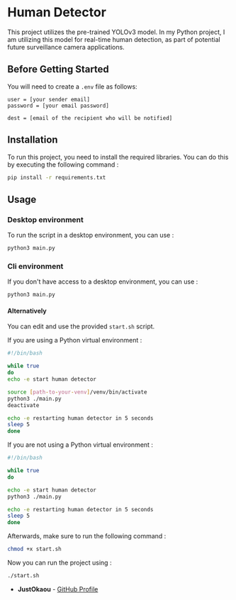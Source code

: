 # Human Detector

This project utilizes the pre-trained YOLOv3 model. In my Python project, I am utilizing this model for real-time human detection, as part of potential future surveillance camera applications.

## Before Getting Started

You will need to create a `.env` file as follows:
```
user = [your sender email]
password = [your email password]

dest = [email of the recipient who will be notified]
```

## Installation

To run this project, you need to install the required libraries. You can do this by executing the following command :

```bash
pip install -r requirements.txt
```

## Usage

### Desktop environment

To run the script in a desktop environment, you can use :

```bash
python3 main.py
```

### Cli environment

If you don't have access to a desktop environment, you can use :

```bash
python3 main.py
```

#### Alternatively

You can edit and use the provided `start.sh` script.

If you are using a Python virtual environment :

```bash
#!/bin/bash

while true
do
echo -e start human detector

source [path-to-your-venv]/venv/bin/activate
python3 ./main.py
deactivate

echo -e restarting human detector in 5 seconds
sleep 5
done
```

If you are not using a Python virtual environment :
```bash
#!/bin/bash

while true
do

echo -e start human detector
python3 ./main.py

echo -e restarting human detector in 5 seconds
sleep 5
done
```

Afterwards, make sure to run the following command :

```bash
chmod +x start.sh
```
Now you can run the project using :

```bash
./start.sh
```

- **JustOkaou** - [GitHub Profile](https://github.com/justokaou)
